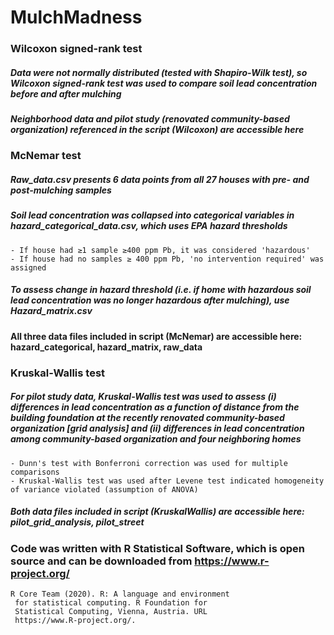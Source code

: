 # MulchMadness

### Wilcoxon signed-rank test
##### Data were not normally distributed (tested with Shapiro-Wilk test), so Wilcoxon signed-rank test was used to compare  soil lead concentration before and after mulching
##### Neighborhood data and pilot study (renovated community-based organization) referenced in the script (Wilcoxon) are accessible here
    

### McNemar test
##### Raw_data.csv presents 6 data points from all 27 houses with pre- and post-mulching samples
##### Soil lead concentration was collapsed into categorical variables in hazard_categorical_data.csv, which uses EPA hazard thresholds
    - If house had ≥1 sample ≥400 ppm Pb, it was considered 'hazardous'
    - If house had no samples ≥ 400 ppm Pb, 'no intervention required' was assigned 
##### To assess change in hazard threshold (i.e. if home with hazardous soil lead concentration was no longer hazardous after mulching), use Hazard_matrix.csv
#### All three data files included in script (McNemar) are accessible here: hazard_categorical, hazard_matrix, raw_data

### Kruskal-Wallis test
##### For pilot study data, Kruskal-Wallis test was used to assess (i) differences in lead concentration as a function of distance from the building foundation at the recently renovated community-based organization [grid analysis] and (ii) differences in lead concentration among community-based organization and four neighboring homes
    - Dunn's test with Bonferroni correction was used for multiple comparisons 
    - Kruskal-Wallis test was used after Levene test indicated homogeneity of variance violated (assumption of ANOVA)
##### Both data files included in script (KruskalWallis) are accessible here: pilot_grid_analysis, pilot_street


### Code was written with R Statistical Software, which is open source and can be downloaded from https://www.r-project.org/
    R Core Team (2020). R: A language and environment
     for statistical computing. R Foundation for
     Statistical Computing, Vienna, Austria. URL
     https://www.R-project.org/.
     

